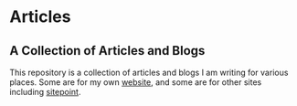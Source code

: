 # Articles

## A Collection of Articles and Blogs
This repository is a collection of articles and blogs I am writing for various places. Some are for my own [website](https://ryanmhoffman.github.io), and some are for other sites including [sitepoint](https://www.sitepoint.com). 
